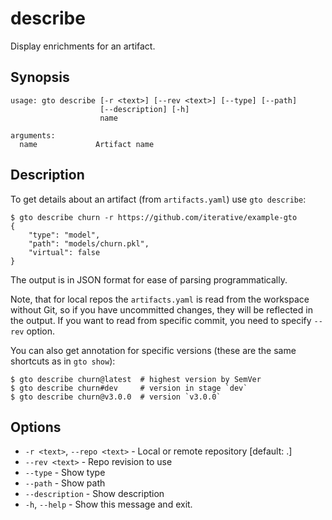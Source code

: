 # describe

Display enrichments for an artifact.

## Synopsis

```usage
usage: gto describe [-r <text>] [--rev <text>] [--type] [--path]
                    [--description] [-h]
                    name

arguments:
  name             Artifact name
```

## Description

To get details about an artifact (from `artifacts.yaml`) use `gto describe`:

```cli
$ gto describe churn -r https://github.com/iterative/example-gto
{
    "type": "model",
    "path": "models/churn.pkl",
    "virtual": false
}
```

The output is in JSON format for ease of parsing programmatically.

Note, that for local repos the `artifacts.yaml` is read from the workspace
without Git, so if you have uncommitted changes, they will be reflected in the
output. If you want to read from specific commit, you need to specify `--rev`
option.

You can also get annotation for specific versions (these are the same shortcuts
as in `gto show`):

```cli
$ gto describe churn@latest  # highest version by SemVer
$ gto describe churn#dev     # version in stage `dev`
$ gto describe churn@v3.0.0  # version `v3.0.0`
```

## Options

- `-r <text>`, `--repo <text>` - Local or remote repository [default: .]
- `--rev <text>` - Repo revision to use
- `--type` - Show type
- `--path` - Show path
- `--description` - Show description
- `-h`, `--help` - Show this message and exit.
